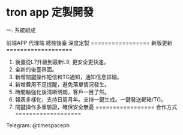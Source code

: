 # tron app 定製開發

一. 系統組成

前端APP
代理端
總控後臺
深度定製
================= 新版更新 ===================

1. 後臺從L7升級到最新L9, 更安全更快速。
2. 全新的後臺界面。
3. 新增關鍵操作短信和TG通知，通知信息詳細。
4. 新增費用不足提醒，避免落單情況發生。
5. 時間軸強化後清晰明朗，客戶一目了然。
6. 報表多樣化，支持日周月年。支持一鍵生成。一鍵發送郵箱/TG。
7. 關鍵操作多重驗證，確保安全無憂
================= 合作方式 ===================

Telegram: @timespaceph
